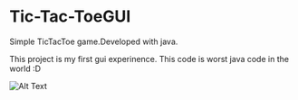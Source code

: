 # Tic-Tac-ToeGUI
Simple TicTacToe game.Developed with java.

This project is my first gui experinence.
This code is worst java code in the world :D
 
 
 ![Alt Text](https://imagehost.imageupload.net/2020/06/01/output_1CerYH.gif)

